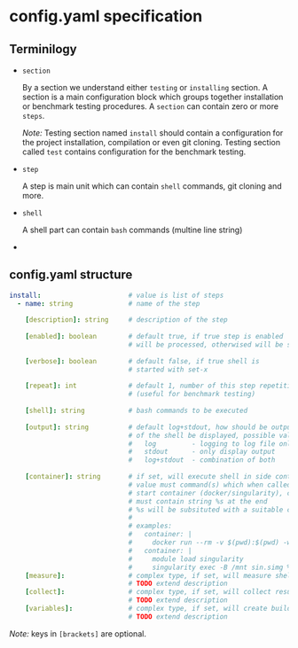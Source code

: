 # config.yaml specification

## Terminilogy
  - `section`
  
    By a section we understand either `testing` or `installing` section. A section is a main configuration block which groups together installation or benchmark testing procedures. A `section` can contain zero or more `steps`. 
 
    *Note:* Testing section named `install` should contain a configuration for the project installation, compilation or even git cloning.
    Testing section called `test` contains configuration for the benchmark testing.
    
  - `step`
    
    A step is main unit which can contain `shell` commands, git cloning and more.
    
  - `shell`
    
    A shell part can contain `bash` commands (multine line string)
    
  - 
    

<!-- ## config.yaml example
```yaml
# start of a install section
install:
  
  # first step in install section
  - name: repository-checkout
    git: 
      - url: git@github.com:janhybs/bench-stat.git
      
    # you can also omit shell if there is no need for it
    shell: |
      echo "By this point, the repository is already cloned"
      echo "And checkout out to latest commit"
      
  # seconds step in install section
  - name: compilation-phase
    shell: |
      cd bench-stat
      ./configure --prefix=$(pwd)/build
      make && make install
      
# start of a test section
test:
  # first step in test section
  - name: testing-phase
    shell: |
      cd bench-stat
      build/O3.out
``` -->


## config.yaml structure
```yaml
install:                      # value is list of steps
  - name: string              # name of the step
  
    [description]: string     # description of the step
    
    [enabled]: boolean        # default true, if true step is enabled 
                              # will be processed, otherwised will be skipped
                              
    [verbose]: boolean        # default false, if true shell is 
                              # started with set-x
    
    [repeat]: int             # default 1, number of this step repetition
                              # (useful for benchmark testing)
    
    [shell]: string           # bash commands to be executed
                              
    [output]: string          # default log+stdout, how should be output 
                              # of the shell be displayed, possible values:
                              #   log         - logging to log file only
                              #   stdout      - only display output
                              #   log+stdout  - combination of both
    
    [container]: string       # if set, will execute shell in side container 
                              # value must command(s) which when called will
                              # start container (docker/singularity), command
                              # must contain string %s at the end
                              # %s will be subsituted with a suitable command
                              # 
                              # examples:
                              #   container: |
                              #     docker run --rm -v $(pwd):$(pwd) -w $(pwd) ubuntu %s
                              #   container: |
                              #     module load singularity
                              #     singularity exec -B /mnt sin.simg %s
    [measure]:                # complex type, if set, will measure shell runtime
                              # TODO extend description
    [collect]:                # complex type, if set, will collect results
                              # TODO extend description
    [variables]:              # complex type, if set, will create build matrix of variables
                              # TODO extend description
```
*Note:* keys in `[brackets]` are optional.
